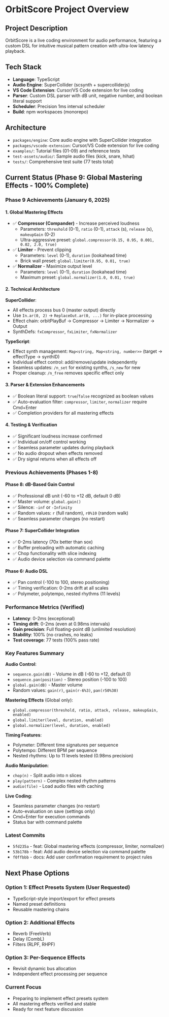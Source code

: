 # OrbitScore Project Overview

## Project Description
OrbitScore is a live coding environment for audio performance, featuring a custom DSL for intuitive musical pattern creation with ultra-low latency playback.

## Tech Stack
- **Language**: TypeScript
- **Audio Engine**: SuperCollider (scsynth + supercolliderjs)
- **VS Code Extension**: Cursor/VS Code extension for live coding
- **Parser**: Custom DSL parser with dB unit, negative number, and boolean literal support
- **Scheduler**: Precision 1ms interval scheduler
- **Build**: npm workspaces (monorepo)

## Architecture
- `packages/engine`: Core audio engine with SuperCollider integration
- `packages/vscode-extension`: Cursor/VS Code extension for live coding
- `examples/`: Tutorial files (01-09) and reference tests
- `test-assets/audio/`: Sample audio files (kick, snare, hihat)
- `tests/`: Comprehensive test suite (77 tests total)

## Current Status (Phase 9: Global Mastering Effects - 100% Complete)

### Phase 9 Achievements (January 6, 2025)

#### 1. Global Mastering Effects
- ✅ **Compressor (Compander)** - Increase perceived loudness
  - Parameters: `threshold` (0-1), `ratio` (0-1), `attack` (s), `release` (s), `makeupGain` (0-2)
  - Ultra-aggressive preset: `global.compressor(0.15, 0.95, 0.001, 0.02, 2.0, true)`
- ✅ **Limiter** - Prevent clipping
  - Parameters: `level` (0-1), `duration` (lookahead time)
  - Brick wall preset: `global.limiter(0.95, 0.01, true)`
- ✅ **Normalizer** - Maximize output level
  - Parameters: `level` (0-1), `duration` (lookahead time)
  - Maximum preset: `global.normalizer(1.0, 0.01, true)`

#### 2. Technical Architecture
**SuperCollider**:
- All effects process bus 0 (master output) directly
- Use `In.ar(0, 2)` → `ReplaceOut.ar(0, ...)` for in-place processing
- Effect chain: orbitPlayBuf → Compressor → Limiter → Normalizer → Output
- SynthDefs: `fxCompressor`, `fxLimiter`, `fxNormalizer`

**TypeScript**:
- Effect synth management: `Map<string, Map<string, number>>` (target → effectType → synthID)
- Individual effect control: add/remove/update independently
- Seamless updates: `/n_set` for existing synths, `/s_new` for new
- Proper cleanup: `/n_free` removes specific effect only

#### 3. Parser & Extension Enhancements
- ✅ Boolean literal support: `true`/`false` recognized as boolean values
- ✅ Auto-evaluation filter: `compressor`, `limiter`, `normalizer` require Cmd+Enter
- ✅ Completion providers for all mastering effects

#### 4. Testing & Verification
- ✅ Significant loudness increase confirmed
- ✅ Individual on/off control working
- ✅ Seamless parameter updates during playback
- ✅ No audio dropout when effects removed
- ✅ Dry signal returns when all effects off

### Previous Achievements (Phases 1-8)

#### Phase 8: dB-Based Gain Control
- ✅ Professional dB unit (-60 to +12 dB, default 0 dB)
- ✅ Master volume: `global.gain()`
- ✅ Silence: `-inf` or `-Infinity`
- ✅ Random values: `r` (full random), `r0%10` (random walk)
- ✅ Seamless parameter changes (no restart)

#### Phase 7: SuperCollider Integration
- ✅ 0-2ms latency (70x better than sox)
- ✅ Buffer preloading with automatic caching
- ✅ Chop functionality with slice indexing
- ✅ Audio device selection via command palette

#### Phase 6: Audio DSL
- ✅ Pan control (-100 to 100, stereo positioning)
- ✅ Timing verification: 0-2ms drift at all scales
- ✅ Polymeter, polytempo, nested rhythms (11 levels)

### Performance Metrics (Verified)
- **Latency**: 0-2ms (exceptional)
- **Timing drift**: 0-2ms (even at 0.98ms intervals)
- **Gain precision**: Full floating-point dB (unlimited resolution)
- **Stability**: 100% (no crashes, no leaks)
- **Test coverage**: 77 tests (100% pass rate)

### Key Features Summary

**Audio Control**:
- `sequence.gain(dB)` - Volume in dB (-60 to +12, default 0)
- `sequence.pan(position)` - Stereo position (-100 to 100)
- `global.gain(dB)` - Master volume
- Random values: `gain(r)`, `gain(r-6%3)`, `pan(r50%30)`

**Mastering Effects** (Global only):
- `global.compressor(threshold, ratio, attack, release, makeupGain, enabled)`
- `global.limiter(level, duration, enabled)`
- `global.normalizer(level, duration, enabled)`

**Timing Features**:
- Polymeter: Different time signatures per sequence
- Polytempo: Different BPM per sequence
- Nested rhythms: Up to 11 levels tested (0.98ms precision)

**Audio Manipulation**:
- `chop(n)` - Split audio into n slices
- `play(pattern)` - Complex nested rhythm patterns
- `audio(file)` - Load audio files with caching

**Live Coding**:
- Seamless parameter changes (no restart)
- Auto-evaluation on save (settings only)
- Cmd+Enter for execution commands
- Status bar with command palette

### Latest Commits
- `5fd235a` - feat: Global mastering effects (compressor, limiter, normalizer)
- `53b178b` - feat: Add audio device selection via command palette
- `f0ffbbb` - docs: Add user confirmation requirement to project rules

## Next Phase Options

### Option 1: Effect Presets System (User Requested)
- TypeScript-style import/export for effect presets
- Named preset definitions
- Reusable mastering chains

### Option 2: Additional Effects
- Reverb (FreeVerb)
- Delay (CombL)
- Filters (RLPF, RHPF)

### Option 3: Per-Sequence Effects
- Revisit dynamic bus allocation
- Independent effect processing per sequence

### Current Focus
- Preparing to implement effect presets system
- All mastering effects verified and stable
- Ready for next feature discussion